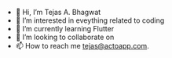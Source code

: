 - 👋 Hi, I’m Tejas A. Bhagwat
- 👀 I’m interested in eveything related to coding
- 🌱 I’m currently learning Flutter
- 💞️ I’m looking to collaborate on 
- 📫 How to reach me tejas@actoapp.com.
